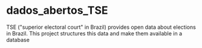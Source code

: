 # dados_abertos_TSE
TSE ("superior electoral court" in Brazil) provides open data about elections in Brazil. This project structures this data and make them available in a database
